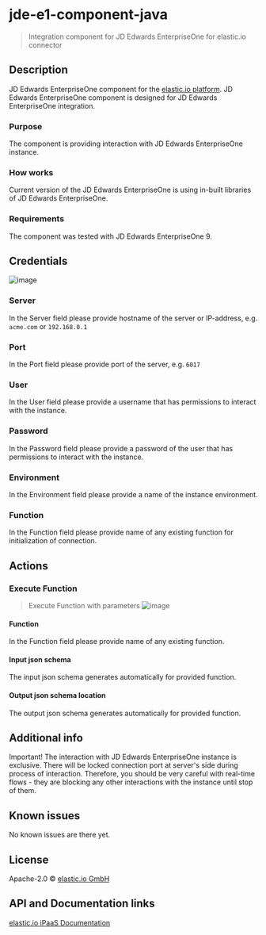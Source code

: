 # jde-e1-component-java

> Integration component for JD Edwards EnterpriseOne for elastic.io connector

## Description
JD Edwards EnterpriseOne component for the [elastic.io platform](http://www.elastic.io;).
JD Edwards EnterpriseOne component is designed for JD Edwards EnterpriseOne integration.
### Purpose
The component is providing interaction with JD Edwards EnterpriseOne instance.
### How works
Current version of the JD Edwards EnterpriseOne is using in-built libraries of JD Edwards EnterpriseOne.
### Requirements
The component was tested with JD Edwards EnterpriseOne 9.
## Credentials
![image](https://user-images.githubusercontent.com/40201204/47240036-bf9a3900-d3ef-11e8-866a-c15f59512c5c.png)
### Server
In the Server field please provide hostname of the server or IP-address, e.g. `acme.com` or `192.168.0.1`
### Port
In the Port field please provide port of the server, e.g. `6017`
### User
In the User field please provide a username that has permissions to interact with the instance.
### Password
In the Password field please provide a password of the user that has permissions to interact with the instance.
### Environment
In the Environment field please provide a name of the instance environment.
### Function
In the Function field please provide name of any existing function for initialization of connection.
## Actions
### Execute Function
> Execute Function with parameters
![image](https://user-images.githubusercontent.com/40201204/47239527-3f270880-d3ee-11e8-9445-07c13ce58b20.png)
#### Function
In the Function field please provide name of any existing function.
#### Input json schema
The input json schema generates automatically for provided function.
#### Output json schema location
The output json schema generates automatically for provided function.
## Additional info
Important! The interaction with JD Edwards EnterpriseOne instance is exclusive. There will be locked connection port at server's side during process of interaction. Therefore, you should be very careful with real-time flows - they are blocking any other interactions with the instance until stop of them. 

## Known issues
No known issues are there yet.

## License
Apache-2.0 © [elastic.io GmbH](https://www.elastic.io "elastic.io GmbH")

## <System> API and Documentation links
[elastic.io iPaaS Documentation](https://support.elastic.io/support/home "elastic.io iPaaS Documentation")